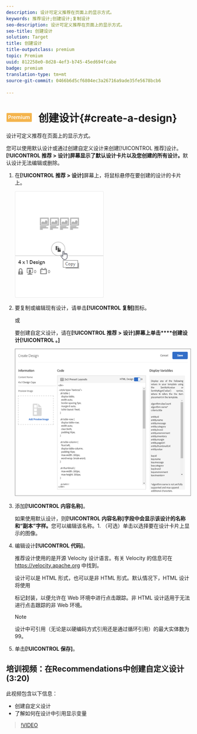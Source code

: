 ```yaml
---
description: 设计可定义推荐在页面上的显示方式。
keywords: 推荐设计;创建设计;复制设计
seo-description: 设计可定义推荐在页面上的显示方式。
seo-title: 创建设计
solution: Target
title: 创建设计
title-outputclass: premium
topic: Premium
uuid: 812258e0-8d28-4ef3-b745-45ed694fcabe
badge: premium
translation-type: tm+mt
source-git-commit: 0466b6d5cf6804ec3a26716a9ade35fe5678bcb6

---
```



# ![PREMIUM](/help/assets/premium.png) 创建设计{#create-a-design}

设计可定义推荐在页面上的显示方式。

您可以使用默认设计或通过创建自定义设计来创建[!UICONTROL 推荐]设计。**[!UICONTROL 推荐 &gt; 设计]屏幕显示了默认设计卡片以及您创建的所有设计。**&#x200B;默认设计无法编辑或删除。

1. 在&#x200B;**[!UICONTROL 推荐 &gt; 设计]**&#x200B;屏幕上，将鼠标悬停在要创建的设计的卡片上。

   ![](assets/Card_CopyDesign.png)

1. 要复制或编辑现有设计，请单击&#x200B;**[!UICONTROL 复制]**&#x200B;图标。

   或

   要创建自定义设计，请在&#x200B;**[!UICONTROL 推荐 &gt; 设计]屏幕上单击****创建设计[!UICONTROL 。]**

   ![](assets/createDesign.png)

1. 添加&#x200B;**[!UICONTROL 内容名称]**。

   如果使用默认设计，则&#x200B;**[!UICONTROL 内容名称]字段中会显示该设计的名称和“副本”字样。**&#x200B;您可以编辑该名称。1. （可选）单击以选择要在设计卡片上显示的图像。
1. 编辑设计&#x200B;**[!UICONTROL 代码]**。

   推荐设计使用的是开源 Velocity 设计语言。有关 Velocity 的信息可在 [](https://velocity.apache.org)https://velocity.apache.org 中找到。

   设计可以是 HTML 形式，也可以是非 HTML 形式。默认情况下，HTML 设计将使用 <div> 标记封装，以便允许在 Web 环境中进行点击跟踪。非 HTML 设计适用于无法进行点击跟踪的非 Web 环境。

   >[!NOTE]
   >
   >设计中可引用（无论是以硬编码方式引用还是通过循环引用）的最大实体数为 99。

1. 单击&#x200B;**[!UICONTROL 保存]**。

## 培训视频：在Recommendations中创建自定义设计(3:20)

此视频包含以下信息：

* 创建自定义设计
* 了解如何在设计中引用显示变量

>[!VIDEO](https://video.tv.adobe.com/v/27687?captions=chi_hans)
